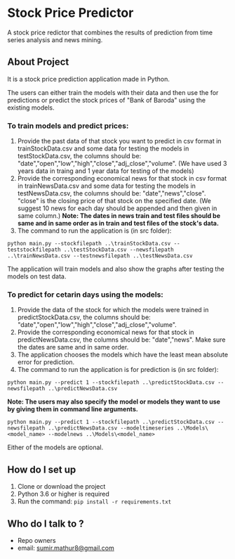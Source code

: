# Stock Price Predictor
A stock price redictor that combines the results of prediction from time series analysis and news mining.

## About Project ##
It is a stock price prediction application made in Python.

The users can either train the models with their data and then use the for predictions or predict the stock prices of "Bank of Baroda" using the existing models.
### To train models and predict prices: ###
1. Provide the past data of that stock you want to predict in csv format in trainStockData.csv and some data for testing the models in testStockData.csv, the columns should be: "date","open","low","high","close","adj_close","volume". 
(We have used 3 years data in traing and 1 year data for testing of the models)
1. Provide the corresponding economical news for that stock in csv format in trainNewsData.csv and some data for testing the models in testNewsData.csv, the columns should be: "date","news","close". "close" is the closing price of that stock on the specified date. 
(We suggest 10 news for each day should be appended and then given in same column.)
  **Note:  The dates in news train and test files should be same and in same order as in train and test files of the stock's data.**
1. The command to run the application is (in src folder): 
```
python main.py --stockfilepath ..\trainStockData.csv --teststockfilepath ..\testStockData.csv --newsfilepath ..\trainNewsData.csv --testnewsfilepath ..\testNewsData.csv
```
The application will train models and also show the graphs after testing the models on test data.

### To predict for cetarin days using the models: ###
1. Provide the data of the stock for which the models were trained in predictStockData.csv, the columns should be: "date","open","low","high","close","adj_close","volume".
1. Provide the corresponding economical news for that stock in predictNewsData.csv, the columns should be: "date","news". Make sure the dates are same and in same order.
1. The application chooses the models which have the least mean absolute error for prediction. 
1. The command to run the application is for prediction is (in src folder):
```
python main.py --predict 1 --stockfilepath ..\predictStockData.csv --newsfilepath ..\predictNewsData.csv
```
**Note: The users may also specify the model or models they want to use by giving them in command line arguments.**
```
python main.py --predict 1 --stockfilepath ..\predictStockData.csv --newsfilepath ..\predictNewsData.csv --modeltimeseries ..\Models\<model_name> --modelnews ..\Models\<model_name>
```
Either of the models are optional.

## How do I set up ##
1. Clone or download the project
1. Python 3.6 or higher is required 
1. Run the command: 
``` pip install -r requirements.txt ```

## Who do I talk to ? ##
* Repo owners
* email: sumir.mathur8@gmail.com

